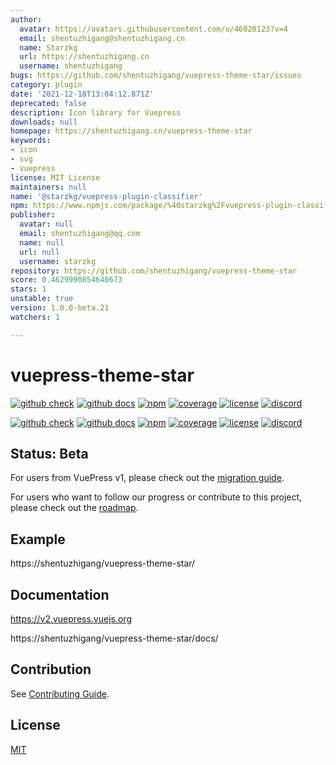 ```yaml
---
author:
  avatar: https://avatars.githubusercontent.com/u/46020123?v=4
  email: shentuzhigang@shentuzhigang.cn
  name: Starzkg
  url: https://shentuzhigang.cn
  username: shentuzhigang
bugs: https://github.com/shentuzhigang/vuepress-theme-star/issues
category: plugin
date: '2021-12-18T13:04:12.871Z'
deprecated: false
description: Icon library for Vuepress
downloads: null
homepage: https://shentuzhigang.cn/vuepress-theme-star
keywords:
- icon
- svg
- vuepress
license: MIT License
maintainers: null
name: '@starzkg/vuepress-plugin-classifier'
npm: https://www.npmjs.com/package/%40starzkg%2Fvuepress-plugin-classifier
publisher:
  avatar: null
  email: shentuzhigang@qq.com
  name: null
  url: null
  username: starzkg
repository: https://github.com/shentuzhigang/vuepress-theme-star
score: 0.4629990854640673
stars: 1
unstable: true
version: 1.0.0-beta.21
watchers: 1

---
```


# vuepress-theme-star

[![github check](https://github.com/vuepress/vuepress-next/workflows/check/badge.svg)](https://github.com/vuepress/vuepress-next/actions?query=workflow%3Acheck)
[![github docs](https://github.com/vuepress/vuepress-next/workflows/docs/badge.svg)](https://github.com/vuepress/vuepress-next/actions?query=workflow%3Adocs)
[![npm](https://badgen.net/npm/v/vuepress/next)](https://www.npmjs.com/package/vuepress)
[![coverage](https://coveralls.io/repos/github/vuepress/vuepress-next/badge.svg?branch=main)](https://coveralls.io/github/vuepress/vuepress-next?branch=main)
[![license](https://badgen.net/github/license/vuepress/vuepress-next)](https://github.com/vuepress/vuepress-next/blob/main/LICENSE)
[![discord](https://badgen.net/discord/online-members/ptFjefy6H5?icon=discord&label=discord)](https://discord.gg/ptFjefy6H5)

[![github check](https://github.com/shentuzhigang/vuepress-theme-star/workflows/check/badge.svg)](https://github.com/shentuzhigang/vuepress-theme-star/actions?query=workflow%3Acheck)
[![github docs](https://github.com/shentuzhigang/vuepress-theme-star/workflows/docs/badge.svg)](https://github.com/shentuzhigang/vuepress-theme-star/actions?query=workflow%3Adocs)
[![npm](https://badgen.net/npm/v/@starzkg/vuepress-theme-star/beta)](https://www.npmjs.com/package/@starzkg/vuepress-theme-star)
[![coverage](https://coveralls.io/repos/github/shentuzhigang/vuepress-theme-star/badge.svg?branch=main)](https://coveralls.io/github/shentuzhigang/vuepress-theme-star?branch=main)
[![license](https://badgen.net/github/license/shentuzhigang/vuepress-theme-star)](https://github.com/shentuzhigang/vuepress-theme-star/blob/main/LICENSE)
[![discord](https://badgen.net/discord/online-members/ptFjefy6H5?icon=discord&label=discord)](https://discord.gg/ptFjefy6H5)

## Status: Beta

For users from VuePress v1, please check out the [migration guide](https://v2.vuepress.vuejs.org/guide/migration.html).

For users who want to follow our progress or contribute to this project, please check out
the [roadmap](https://github.com/shentuzhigang/vuepress-theme-star/discussions/68).

## Example

https://shentuzhigang/vuepress-theme-star/

## Documentation

https://v2.vuepress.vuejs.org

https://shentuzhigang/vuepress-theme-star/docs/

## Contribution

See [Contributing Guide](https://github.com/shentuzhigang/vuepress-theme-star/blob/main/docs/contributing.md).

## License

[MIT](https://github.com/shentuzhigang/vuepress-theme-star/blob/main/LICENSE)
